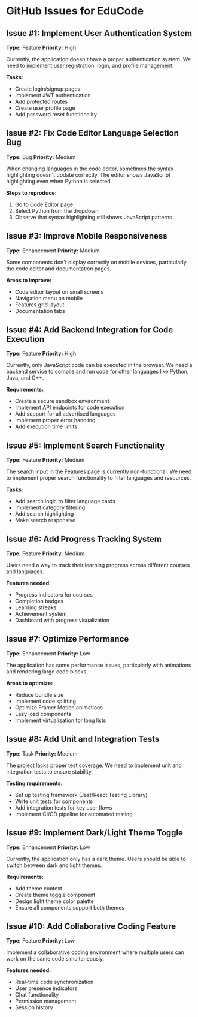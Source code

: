 # GitHub Issues for EduCode

## Issue #1: Implement User Authentication System
**Type:** Feature
**Priority:** High

Currently, the application doesn't have a proper authentication system. We need to implement user registration, login, and profile management.

**Tasks:**
- Create login/signup pages
- Implement JWT authentication
- Add protected routes
- Create user profile page
- Add password reset functionality

## Issue #2: Fix Code Editor Language Selection Bug
**Type:** Bug
**Priority:** Medium

When changing languages in the code editor, sometimes the syntax highlighting doesn't update correctly. The editor shows JavaScript highlighting even when Python is selected.

**Steps to reproduce:**
1. Go to Code Editor page
2. Select Python from the dropdown
3. Observe that syntax highlighting still shows JavaScript patterns

## Issue #3: Improve Mobile Responsiveness
**Type:** Enhancement
**Priority:** Medium

Some components don't display correctly on mobile devices, particularly the code editor and documentation pages.

**Areas to improve:**
- Code editor layout on small screens
- Navigation menu on mobile
- Features grid layout
- Documentation tabs

## Issue #4: Add Backend Integration for Code Execution
**Type:** Feature
**Priority:** High

Currently, only JavaScript code can be executed in the browser. We need a backend service to compile and run code for other languages like Python, Java, and C++.

**Requirements:**
- Create a secure sandbox environment
- Implement API endpoints for code execution
- Add support for all advertised languages
- Implement proper error handling
- Add execution time limits

## Issue #5: Implement Search Functionality
**Type:** Feature
**Priority:** Medium

The search input in the Features page is currently non-functional. We need to implement proper search functionality to filter languages and resources.

**Tasks:**
- Add search logic to filter language cards
- Implement category filtering
- Add search highlighting
- Make search responsive

## Issue #6: Add Progress Tracking System
**Type:** Feature
**Priority:** Medium

Users need a way to track their learning progress across different courses and languages.

**Features needed:**
- Progress indicators for courses
- Completion badges
- Learning streaks
- Achievement system
- Dashboard with progress visualization

## Issue #7: Optimize Performance
**Type:** Enhancement
**Priority:** Low

The application has some performance issues, particularly with animations and rendering large code blocks.

**Areas to optimize:**
- Reduce bundle size
- Implement code splitting
- Optimize Framer Motion animations
- Lazy load components
- Implement virtualization for long lists

## Issue #8: Add Unit and Integration Tests
**Type:** Task
**Priority:** Medium

The project lacks proper test coverage. We need to implement unit and integration tests to ensure stability.

**Testing requirements:**
- Set up testing framework (Jest/React Testing Library)
- Write unit tests for components
- Add integration tests for key user flows
- Implement CI/CD pipeline for automated testing

## Issue #9: Implement Dark/Light Theme Toggle
**Type:** Enhancement
**Priority:** Low

Currently, the application only has a dark theme. Users should be able to switch between dark and light themes.

**Requirements:**
- Add theme context
- Create theme toggle component
- Design light theme color palette
- Ensure all components support both themes

## Issue #10: Add Collaborative Coding Feature
**Type:** Feature
**Priority:** Low

Implement a collaborative coding environment where multiple users can work on the same code simultaneously.

**Features needed:**
- Real-time code synchronization
- User presence indicators
- Chat functionality
- Permission management
- Session history
